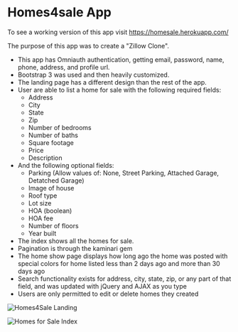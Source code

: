 # Homes4sale App

To see a working version of this app visit https://homesale.herokuapp.com/

The purpose of this app was to create a "Zillow Clone".

* This app has Omniauth authentication, getting email, password, name, phone, address, and profile url.
* Bootstrap 3 was used and then heavily customized.  
* The landing page has a different design than the rest of the app.
* User are able to list a home for sale with the following required fields:
  * Address
  * City
  * State
  * Zip
  * Number of bedrooms
  * Number of baths
  * Square footage
  * Price
  * Description
* And the following optional fields:
  * Parking (Allow values of: None, Street Parking, Attached Garage, Detatched Garage)
  * Image of house
  * Roof type
  * Lot size
  * HOA (boolean)
  * HOA fee
  * Number of floors
  * Year built
* The index shows all the homes for sale.
* Pagination is through the kaminari gem
* The home show page displays how long ago the home was posted with special colors for home listed less than 2 days ago and more than 30 days ago
* Search functionality exists for address, city, state, zip, or any part of that field, and was updated with jQuery and AJAX as you type
* Users are only permitted to edit or delete homes they created

![Homes4Sale Landing](docs/landingPage.png)

![Homes for Sale Index](docs/HomeIndex.png)
